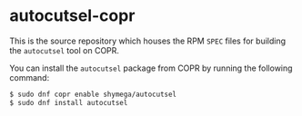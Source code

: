 autocutsel-copr
===============

This is the source repository which houses the RPM `SPEC` files for building the
`autocutsel` tool on COPR.

You can install the `autocutsel` package from COPR by running the following
command:

```bash
$ sudo dnf copr enable shymega/autocutsel
$ sudo dnf install autocutsel
```
